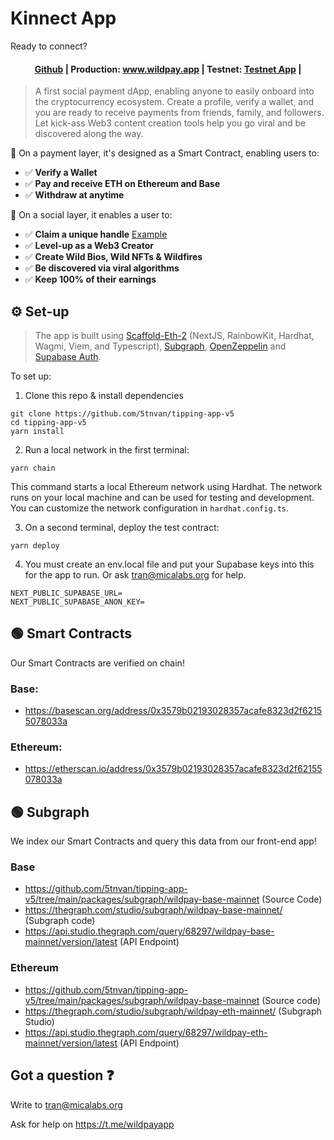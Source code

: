 # Kinnect App
Ready to connect?

<h4 align="center">
  <a href="https://github.com/5tnvan/tipping-app-v5/">Github</a> |
  Production: <a href="https://www.wildpay.app">www.wildpay.app</a> |
  Testnet: <a href="https://www.wildpay.app">Testnet App</a> |
</h4>

>A first social payment dApp, enabling anyone to easily onboard into the cryptocurrency ecosystem. Create a profile, verify a wallet, and you are ready to receive payments from friends, family, and followers. Let kick-ass Web3 content creation tools help you go viral and be discovered along the way.

🧪 On a payment layer, it's designed as a Smart Contract, enabling users to:
- ✅ **Verify a Wallet**
- ✅ **Pay and receive ETH on Ethereum and Base**
- ✅ **Withdraw at anytime**

🧪 On a social layer, it enables a user to:
- ✅ **Claim a unique handle** [Example](https://wildpay.app/micalabs)
- ✅ **Level-up as a Web3 Creator**
- ✅ **Create Wild Bios, Wild NFTs & Wildfires**
- ✅ **Be discovered via viral algorithms**
- ✅ **Keep 100% of their earnings**

## ⚙️ Set-up

>The app is built using [Scaffold-Eth-2](https://github.com/scaffold-eth/scaffold-eth-2) (NextJS, RainbowKit, Hardhat, Wagmi, Viem, and Typescript), [Subgraph](https://github.com/graphprotocol), [OpenZeppelin](https://github.com/OpenZeppelin/openzeppelin-contracts) and [Supabase Auth](https://github.com/supabase/supabase).

To set up:
1. Clone this repo & install dependencies

```
git clone https://github.com/5tnvan/tipping-app-v5
cd tipping-app-v5
yarn install
```

2. Run a local network in the first terminal:

```
yarn chain
```

This command starts a local Ethereum network using Hardhat. The network runs on your local machine and can be used for testing and development. You can customize the network configuration in `hardhat.config.ts`.

3. On a second terminal, deploy the test contract:

```
yarn deploy
```

4. You must create an env.local file and put your Supabase keys into this for the app to run. Or ask tran@micalabs.org for help.
```
NEXT_PUBLIC_SUPABASE_URL=
NEXT_PUBLIC_SUPABASE_ANON_KEY=
```

## 🟢 Smart Contracts

Our Smart Contracts are verified on chain!

### Base: 
- https://basescan.org/address/0x3579b02193028357acafe8323d2f62155078033a

### Ethereum:
- https://etherscan.io/address/0x3579b02193028357acafe8323d2f62155078033a

## 🟢 Subgraph

We index our Smart Contracts and query this data from our front-end app! 

### Base
- https://github.com/5tnvan/tipping-app-v5/tree/main/packages/subgraph/wildpay-base-mainnet (Source Code)
- https://thegraph.com/studio/subgraph/wildpay-base-mainnet/ (Subgraph code)
- https://api.studio.thegraph.com/query/68297/wildpay-base-mainnet/version/latest (API Endpoint)
### Ethereum
- https://github.com/5tnvan/tipping-app-v5/tree/main/packages/subgraph/wildpay-base-mainnet (Source code)
- https://thegraph.com/studio/subgraph/wildpay-eth-mainnet/ (Subgraph Studio)
- https://api.studio.thegraph.com/query/68297/wildpay-eth-mainnet/version/latest (API Endpoint)


## Got a question ❓
Write to tran@micalabs.org

Ask for help on https://t.me/wildpayapp
